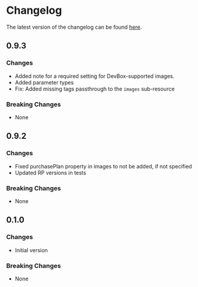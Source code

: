 # Changelog

The latest version of the changelog can be found [here](https://github.com/Azure/bicep-registry-modules/blob/main/avm/res/compute/gallery/CHANGELOG.md).

## 0.9.3

### Changes

- Added note for a required setting for DevBox-supported images.
- Added parameter types
- Fix: Added missing tags passthrough to the `images` sub-resource

### Breaking Changes

- None

## 0.9.2

### Changes

- Fixed purchasePlan property in images to not be added, if not specified
- Updated RP versions in tests

### Breaking Changes

- None

## 0.1.0

### Changes

- Initial version

### Breaking Changes

- None
